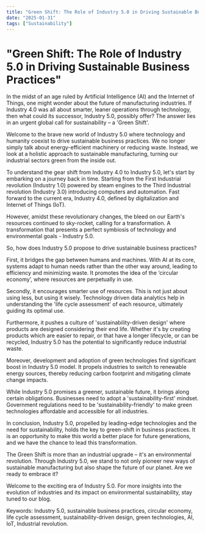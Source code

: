 ```yaml
---
title: "Green Shift: The Role of Industry 5.0 in Driving Sustainable Business Practices"
date: "2025-01-31"
tags: ["Sustainability"]
---
```


# "Green Shift: The Role of Industry 5.0 in Driving Sustainable Business Practices"

In the midst of an age ruled by Artificial Intelligence (AI) and the Internet of Things, one might wonder about the future of manufacturing industries. If Industry 4.0 was all about smarter, leaner operations through technology, then what could its successor, Industry 5.0, possibly offer? The answer lies in an urgent global call for sustainability – a 'Green Shift'. 

Welcome to the brave new world of Industry 5.0 where technology and humanity coexist to drive sustainable business practices. We no longer simply talk about energy-efficient machinery or reducing waste. Instead, we look at a holistic approach to sustainable manufacturing, turning our industrial sectors green from the inside out. 

To understand the gear shift from Industry 4.0 to Industry 5.0, let's start by embarking on a journey back in time. Starting from the First Industrial revolution (Industry 1.0) powered by steam engines to the Third Industrial revolution (Industry 3.0) introducing computers and automation. Fast forward to the current era, Industry 4.0, defined by digitalization and Internet of Things (IoT). 

However, amidst these revolutionary changes, the bleed on our Earth's resources continued to sky-rocket, calling for a transformation. A transformation that presents a perfect symbiosis of technology and environmental goals - Industry 5.0.

So, how does Industry 5.0 propose to drive sustainable business practices?

First, it bridges the gap between humans and machines. With AI at its core, systems adapt to human needs rather than the other way around, leading to efficiency and minimizing waste. It promotes the idea of the ‘circular economy’, where resources are perpetually in use.

Secondly, it encourages smarter use of resources. This is not just about using less, but using it wisely. Technology driven data analytics help in understanding the 'life cycle assessment' of each resource, ultimately guiding its optimal use.

Furthermore, it pushes a culture of 'sustainability-driven design' where products are designed considering their end life. Whether it's by creating products which are easier to repair, or that have a longer lifecycle, or can be recycled, Industry 5.0 has the potential to significantly reduce industrial waste.

Moreover, development and adoption of green technologies find significant boost in Industry 5.0 model. It propels industries to switch to renewable energy sources, thereby reducing carbon footprint and mitigating climate change impacts.

While Industry 5.0 promises a greener, sustainable future, it brings along certain obligations. Businesses need to adopt a 'sustainability-first' mindset. Government regulations need to be 'sustainability-friendly' to make green technologies affordable and accessible for all industries. 

In conclusion, Industry 5.0, propelled by leading-edge technologies and the need for sustainability, holds the key to green-shift in business practices. It is an opportunity to make this world a better place for future generations, and we have the chance to lead this transformation.

The Green Shift is more than an industrial upgrade – it's an environmental revolution. Through Industry 5.0, we stand to not only pioneer new ways of sustainable manufacturing but also shape the future of our planet. Are we ready to embrace it? 

Welcome to the exciting era of Industry 5.0. For more insights into the evolution of industries and its impact on environmental sustainability, stay tuned to our blog.

Keywords: Industry 5.0, sustainable business practices, circular economy, life cycle assessment, sustainability-driven design, green technologies, AI, IoT, Industrial revolution.
